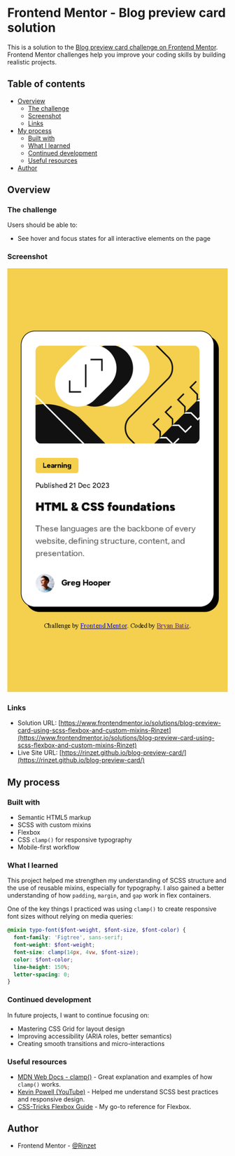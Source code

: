 # Frontend Mentor - Blog preview card solution

This is a solution to the [Blog preview card challenge on Frontend Mentor](https://www.frontendmentor.io/challenges/blog-preview-card-ckPaj01IcS). Frontend Mentor challenges help you improve your coding skills by building realistic projects. 

## Table of contents

- [Overview](#overview)
  - [The challenge](#the-challenge)
  - [Screenshot](#screenshot)
  - [Links](#links)
- [My process](#my-process)
  - [Built with](#built-with)
  - [What I learned](#what-i-learned)
  - [Continued development](#continued-development)
  - [Useful resources](#useful-resources)
- [Author](#author)

## Overview

### The challenge

Users should be able to:

- See hover and focus states for all interactive elements on the page

### Screenshot

![Preview](./screenshot.png)

### Links

- Solution URL: [https://www.frontendmentor.io/solutions/blog-preview-card-using-scss-flexbox-and-custom-mixins-Rinzet](https://www.frontendmentor.io/solutions/blog-preview-card-using-scss-flexbox-and-custom-mixins-Rinzet)
- Live Site URL: [https://rinzet.github.io/blog-preview-card/](https://rinzet.github.io/blog-preview-card/)

## My process

### Built with

- Semantic HTML5 markup
- SCSS with custom mixins
- Flexbox
- CSS `clamp()` for responsive typography
- Mobile-first workflow

### What I learned

This project helped me strengthen my understanding of SCSS structure and the use of reusable mixins, especially for typography. I also gained a better understanding of how `padding`, `margin`, and `gap` work in flex containers.

One of the key things I practiced was using `clamp()` to create responsive font sizes without relying on media queries:

```scss
@mixin typo-font($font-weight, $font-size, $font-color) {
  font-family: 'Figtree', sans-serif;
  font-weight: $font-weight;
  font-size: clamp(14px, 4vw, $font-size);
  color: $font-color;
  line-height: 150%;
  letter-spacing: 0;
}
```

### Continued development

In future projects, I want to continue focusing on:

- Mastering CSS Grid for layout design
- Improving accessibility (ARIA roles, better semantics)
- Creating smooth transitions and micro-interactions

### Useful resources

- [MDN Web Docs - clamp()](https://developer.mozilla.org/en-US/docs/Web/CSS/clamp) - Great explanation and examples of how `clamp()` works.
- [Kevin Powell (YouTube)](https://www.youtube.com/c/KevinPowell) - Helped me understand SCSS best practices and responsive design.
- [CSS-Tricks Flexbox Guide](https://css-tricks.com/snippets/css/a-guide-to-flexbox/) - My go-to reference for Flexbox.

## Author

- Frontend Mentor - [@Rinzet](https://www.frontendmentor.io/profile/Rinzet)